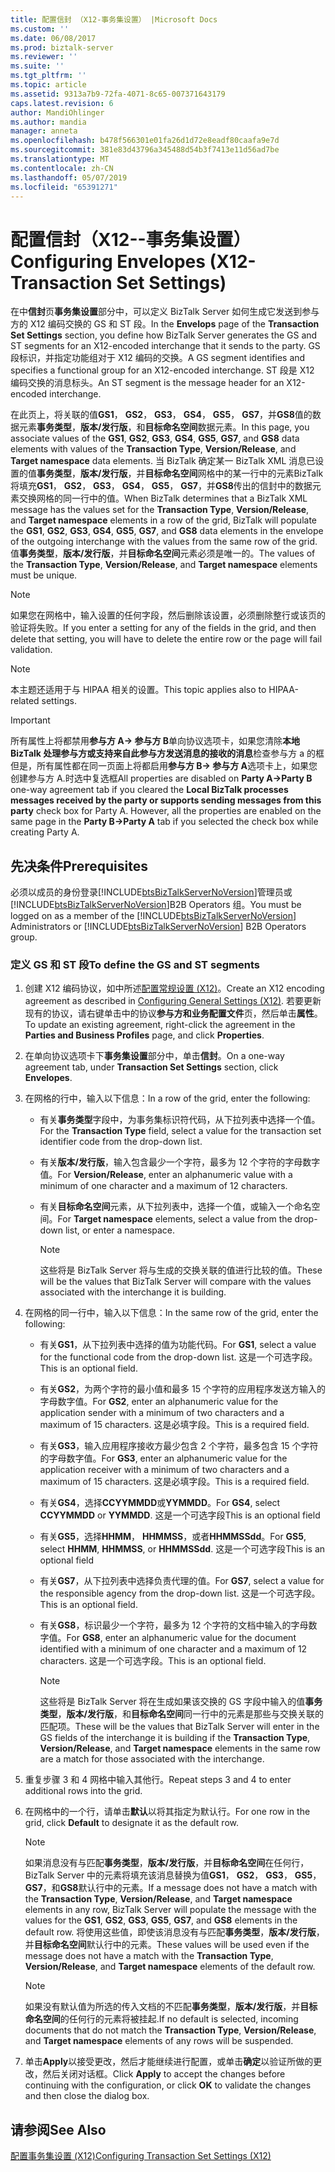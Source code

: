 ```yaml
---
title: 配置信封 （X12-事务集设置） |Microsoft Docs
ms.custom: ''
ms.date: 06/08/2017
ms.prod: biztalk-server
ms.reviewer: ''
ms.suite: ''
ms.tgt_pltfrm: ''
ms.topic: article
ms.assetid: 9313a7b9-72fa-4071-8c65-007371643179
caps.latest.revision: 6
author: MandiOhlinger
ms.author: mandia
manager: anneta
ms.openlocfilehash: b478f566301e01fa26d1d72e8eadf80caafa9e7d
ms.sourcegitcommit: 381e83d43796a345488d54b3f7413e11d56ad7be
ms.translationtype: MT
ms.contentlocale: zh-CN
ms.lasthandoff: 05/07/2019
ms.locfileid: "65391271"
---
```

# <a name="configuring-envelopes-x12-transaction-set-settings"></a><span data-ttu-id="f7128-102">配置信封（X12--事务集设置）</span><span class="sxs-lookup"><span data-stu-id="f7128-102">Configuring Envelopes (X12-Transaction Set Settings)</span></span>
<span data-ttu-id="f7128-103">在中**信封**页**事务集设置**部分中，可以定义 BizTalk Server 如何生成它发送到参与方的 X12 编码交换的 GS 和 ST 段。</span><span class="sxs-lookup"><span data-stu-id="f7128-103">In the **Envelops** page of the **Transaction Set Settings** section, you define how BizTalk Server generates the GS and ST segments for an X12-encoded interchange that it sends to the party.</span></span> <span data-ttu-id="f7128-104">GS 段标识，并指定功能组对于 X12 编码的交换。</span><span class="sxs-lookup"><span data-stu-id="f7128-104">A GS segment identifies and specifies a functional group for an X12-encoded interchange.</span></span> <span data-ttu-id="f7128-105">ST 段是 X12 编码交换的消息标头。</span><span class="sxs-lookup"><span data-stu-id="f7128-105">An ST segment is the message header for an X12-encoded interchange.</span></span>  
  
 <span data-ttu-id="f7128-106">在此页上，将关联的值**GS1**， **GS2**， **GS3**， **GS4**， **GS5**， **GS7**，并**GS8**值的数据元素**事务类型**，**版本/发行版**，和**目标命名空间**数据元素。</span><span class="sxs-lookup"><span data-stu-id="f7128-106">In this page, you associate values of the **GS1**, **GS2**, **GS3**, **GS4**, **GS5**, **GS7**, and **GS8** data elements with values of the **Transaction Type**, **Version/Release**, and **Target namespace** data elements.</span></span> <span data-ttu-id="f7128-107">当 BizTalk 确定某一 BizTalk XML 消息已设置的值**事务类型**，**版本/发行版**，并**目标命名空间**网格中的某一行中的元素BizTalk 将填充**GS1**， **GS2**， **GS3**， **GS4**， **GS5**， **GS7**，并**GS8**传出的信封中的数据元素交换网格的同一行中的值。</span><span class="sxs-lookup"><span data-stu-id="f7128-107">When BizTalk determines that a BizTalk XML message has the values set for the **Transaction Type**, **Version/Release**, and **Target namespace** elements in a row of the grid, BizTalk will populate the **GS1**, **GS2**, **GS3**, **GS4**, **GS5**, **GS7**, and **GS8** data elements in the envelope of the outgoing interchange with the values from the same row of the grid.</span></span> <span data-ttu-id="f7128-108">值**事务类型**，**版本/发行版**，并**目标命名空间**元素必须是唯一的。</span><span class="sxs-lookup"><span data-stu-id="f7128-108">The values of the **Transaction Type**, **Version/Release**, and **Target namespace** elements must be unique.</span></span>  
  
> [!NOTE]
>  <span data-ttu-id="f7128-109">如果您在网格中，输入设置的任何字段，然后删除该设置，必须删除整行或该页的验证将失败。</span><span class="sxs-lookup"><span data-stu-id="f7128-109">If you enter a setting for any of the fields in the grid, and then delete that setting, you will have to delete the entire row or the page will fail validation.</span></span>  
  
> [!NOTE]
>  <span data-ttu-id="f7128-110">本主题还适用于与 HIPAA 相关的设置。</span><span class="sxs-lookup"><span data-stu-id="f7128-110">This topic applies also to HIPAA-related settings.</span></span>  
  
> [!IMPORTANT]
>  <span data-ttu-id="f7128-111">所有属性上将都禁用**参与方 A-> 参与方 B**单向协议选项卡，如果您清除**本地 BizTalk 处理参与方或支持来自此参与方发送消息的接收的消息**检查参与方 a 的框但是，所有属性都在同一页面上将都启用**参与方 B-> 参与方 A**选项卡上，如果您创建参与方 A.时选中复选框</span><span class="sxs-lookup"><span data-stu-id="f7128-111">All properties are disabled on **Party A->Party B** one-way agreement tab if you cleared the **Local BizTalk processes messages received by the party or supports sending messages from this party** check box for Party A. However, all the properties are enabled on the same page in the **Party B->Party A** tab if you selected the check box while creating Party A.</span></span>  
  
## <a name="prerequisites"></a><span data-ttu-id="f7128-112">先决条件</span><span class="sxs-lookup"><span data-stu-id="f7128-112">Prerequisites</span></span>  
 <span data-ttu-id="f7128-113">必须以成员的身份登录[!INCLUDE[btsBizTalkServerNoVersion](../includes/btsbiztalkservernoversion-md.md)]管理员或[!INCLUDE[btsBizTalkServerNoVersion](../includes/btsbiztalkservernoversion-md.md)]B2B Operators 组。</span><span class="sxs-lookup"><span data-stu-id="f7128-113">You must be logged on as a member of the [!INCLUDE[btsBizTalkServerNoVersion](../includes/btsbiztalkservernoversion-md.md)] Administrators or [!INCLUDE[btsBizTalkServerNoVersion](../includes/btsbiztalkservernoversion-md.md)] B2B Operators group.</span></span>  
  
### <a name="to-define-the-gs-and-st-segments"></a><span data-ttu-id="f7128-114">定义 GS 和 ST 段</span><span class="sxs-lookup"><span data-stu-id="f7128-114">To define the GS and ST segments</span></span>  
  
1.  <span data-ttu-id="f7128-115">创建 X12 编码协议，如中所述[配置常规设置 (X12)](../core/configuring-general-settings-x12.md)。</span><span class="sxs-lookup"><span data-stu-id="f7128-115">Create an X12 encoding agreement as described in [Configuring General Settings (X12)](../core/configuring-general-settings-x12.md).</span></span> <span data-ttu-id="f7128-116">若要更新现有的协议，请右键单击中的协议**参与方和业务配置文件**页，然后单击**属性**。</span><span class="sxs-lookup"><span data-stu-id="f7128-116">To update an existing agreement, right-click the agreement in the **Parties and Business Profiles** page, and click **Properties**.</span></span>  
  
2.  <span data-ttu-id="f7128-117">在单向协议选项卡下**事务集设置**部分中，单击**信封**。</span><span class="sxs-lookup"><span data-stu-id="f7128-117">On a one-way agreement tab, under **Transaction Set Settings** section, click **Envelopes**.</span></span>  
  
3.  <span data-ttu-id="f7128-118">在网格的行中，输入以下信息：</span><span class="sxs-lookup"><span data-stu-id="f7128-118">In a row of the grid, enter the following:</span></span>  
  
    -   <span data-ttu-id="f7128-119">有关**事务类型**字段中，为事务集标识符代码，从下拉列表中选择一个值。</span><span class="sxs-lookup"><span data-stu-id="f7128-119">For the **Transaction Type** field, select a value for the transaction set identifier code from the drop-down list.</span></span>  
  
    -   <span data-ttu-id="f7128-120">有关**版本/发行版**，输入包含最少一个字符，最多为 12 个字符的字母数字值。</span><span class="sxs-lookup"><span data-stu-id="f7128-120">For **Version/Release**, enter an alphanumeric value with a minimum of one character and a maximum of 12 characters.</span></span>  
  
    -   <span data-ttu-id="f7128-121">有关**目标命名空间**元素，从下拉列表中，选择一个值，或输入一个命名空间。</span><span class="sxs-lookup"><span data-stu-id="f7128-121">For **Target namespace** elements, select a value from the drop-down list, or enter a namespace.</span></span>  
  
        > [!NOTE]
        >  <span data-ttu-id="f7128-122">这些将是 BizTalk Server 将与生成的交换关联的值进行比较的值。</span><span class="sxs-lookup"><span data-stu-id="f7128-122">These will be the values that BizTalk Server will compare with the values associated with the interchange it is building.</span></span>  
  
4.  <span data-ttu-id="f7128-123">在网格的同一行中，输入以下信息：</span><span class="sxs-lookup"><span data-stu-id="f7128-123">In the same row of the grid, enter the following:</span></span>  
  
    -   <span data-ttu-id="f7128-124">有关**GS1**，从下拉列表中选择的值为功能代码。</span><span class="sxs-lookup"><span data-stu-id="f7128-124">For **GS1**, select a value for the functional code from the drop-down list.</span></span> <span data-ttu-id="f7128-125">这是一个可选字段。</span><span class="sxs-lookup"><span data-stu-id="f7128-125">This is an optional field.</span></span>  
  
    -   <span data-ttu-id="f7128-126">有关**GS2**，为两个字符的最小值和最多 15 个字符的应用程序发送方输入的字母数字值。</span><span class="sxs-lookup"><span data-stu-id="f7128-126">For **GS2**, enter an alphanumeric value for the application sender with a minimum of two characters and a maximum of 15 characters.</span></span> <span data-ttu-id="f7128-127">这是必填字段。</span><span class="sxs-lookup"><span data-stu-id="f7128-127">This is a required field.</span></span>  
  
    -   <span data-ttu-id="f7128-128">有关**GS3**，输入应用程序接收方最少包含 2 个字符，最多包含 15 个字符的字母数字值。</span><span class="sxs-lookup"><span data-stu-id="f7128-128">For **GS3**, enter an alphanumeric value for the application receiver with a minimum of two characters and a maximum of 15 characters.</span></span> <span data-ttu-id="f7128-129">这是必填字段。</span><span class="sxs-lookup"><span data-stu-id="f7128-129">This is a required field.</span></span>  
  
    -   <span data-ttu-id="f7128-130">有关**GS4**，选择**CCYYMMDD**或**YYMMDD**。</span><span class="sxs-lookup"><span data-stu-id="f7128-130">For **GS4**, select **CCYYMMDD** or **YYMMDD**.</span></span> <span data-ttu-id="f7128-131">这是一个可选字段</span><span class="sxs-lookup"><span data-stu-id="f7128-131">This is an optional field</span></span>  
  
    -   <span data-ttu-id="f7128-132">有关**GS5**，选择**HHMM**， **HHMMSS**，或者**HHMMSSdd**。</span><span class="sxs-lookup"><span data-stu-id="f7128-132">For **GS5**, select **HHMM**, **HHMMSS**, or **HHMMSSdd**.</span></span> <span data-ttu-id="f7128-133">这是一个可选字段</span><span class="sxs-lookup"><span data-stu-id="f7128-133">This is an optional field</span></span>  
  
    -   <span data-ttu-id="f7128-134">有关**GS7**，从下拉列表中选择负责代理的值。</span><span class="sxs-lookup"><span data-stu-id="f7128-134">For **GS7**, select a value for the responsible agency from the drop-down list.</span></span> <span data-ttu-id="f7128-135">这是一个可选字段。</span><span class="sxs-lookup"><span data-stu-id="f7128-135">This is an optional field.</span></span>  
  
    -   <span data-ttu-id="f7128-136">有关**GS8**，标识最少一个字符，最多为 12 个字符的文档中输入的字母数字值。</span><span class="sxs-lookup"><span data-stu-id="f7128-136">For **GS8**, enter an alphanumeric value for the document identified with a minimum of one character and a maximum of 12 characters.</span></span> <span data-ttu-id="f7128-137">这是一个可选字段。</span><span class="sxs-lookup"><span data-stu-id="f7128-137">This is an optional field.</span></span>  
  
        > [!NOTE]
        >  <span data-ttu-id="f7128-138">这些将是 BizTalk Server 将在生成如果该交换的 GS 字段中输入的值**事务类型**，**版本/发行版**，和**目标命名空间**同一行中的元素是那些与交换关联的匹配项。</span><span class="sxs-lookup"><span data-stu-id="f7128-138">These will be the values that BizTalk Server will enter in the GS fields of the interchange it is building if the **Transaction Type**, **Version/Release**, and **Target namespace** elements in the same row are a match for those associated with the interchange.</span></span>  
  
5.  <span data-ttu-id="f7128-139">重复步骤 3 和 4 网格中输入其他行。</span><span class="sxs-lookup"><span data-stu-id="f7128-139">Repeat steps 3 and 4 to enter additional rows into the grid.</span></span>  
  
6.  <span data-ttu-id="f7128-140">在网格中的一个行，请单击**默认**以将其指定为默认行。</span><span class="sxs-lookup"><span data-stu-id="f7128-140">For one row in the grid, click **Default** to designate it as the default row.</span></span>  
  
    > [!NOTE]
    >  <span data-ttu-id="f7128-141">如果消息没有与匹配**事务类型**，**版本/发行版**，并**目标命名空间**在任何行，BizTalk Server 中的元素将填充该消息替换为值**GS1**， **GS2**， **GS3**， **GS5**， **GS7**，和**GS8**默认行中的元素。</span><span class="sxs-lookup"><span data-stu-id="f7128-141">If a message does not have a match with the **Transaction Type**, **Version/Release**, and **Target namespace** elements in any row, BizTalk Server will populate the message with the values for the **GS1**, **GS2**, **GS3**, **GS5**, **GS7**, and **GS8** elements in the default row.</span></span> <span data-ttu-id="f7128-142">将使用这些值，即使该消息没有与匹配**事务类型**，**版本/发行版**，并**目标命名空间**默认行中的元素。</span><span class="sxs-lookup"><span data-stu-id="f7128-142">These values will be used even if the message does not have a match with the **Transaction Type**, **Version/Release**, and **Target namespace** elements of the default row.</span></span>  
  
    > [!NOTE]
    >  <span data-ttu-id="f7128-143">如果没有默认值为所选的传入文档的不匹配**事务类型**，**版本/发行版**，并**目标命名空间**的任何行的元素将被挂起.</span><span class="sxs-lookup"><span data-stu-id="f7128-143">If no default is selected, incoming documents that do not match the **Transaction Type**, **Version/Release**, and **Target namespace** elements of any rows will be suspended.</span></span>  
  
7.  <span data-ttu-id="f7128-144">单击**Apply**以接受更改，然后才能继续进行配置，或单击**确定**以验证所做的更改，然后关闭对话框。</span><span class="sxs-lookup"><span data-stu-id="f7128-144">Click **Apply** to accept the changes before continuing with the configuration, or click **OK** to validate the changes and then close the dialog box.</span></span>  
  
## <a name="see-also"></a><span data-ttu-id="f7128-145">请参阅</span><span class="sxs-lookup"><span data-stu-id="f7128-145">See Also</span></span>  
 [<span data-ttu-id="f7128-146">配置事务集设置 (X12)</span><span class="sxs-lookup"><span data-stu-id="f7128-146">Configuring Transaction Set Settings (X12)</span></span>](../core/configuring-transaction-set-settings-x12.md)